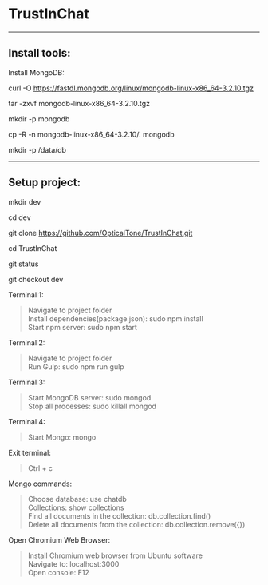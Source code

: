 # TrustInChat    
     
----------------------------------          
Install tools:       
----------------------------------      
      
Install MongoDB:     
      
curl -O https://fastdl.mongodb.org/linux/mongodb-linux-x86_64-3.2.10.tgz        
       
tar -zxvf mongodb-linux-x86_64-3.2.10.tgz       
        
mkdir -p mongodb      
       
cp -R -n mongodb-linux-x86_64-3.2.10/. mongodb      

mkdir -p /data/db

     
----------------------------------     
Setup project:   
----------------------------------           
     
mkdir dev     
     
cd dev          
      
git clone https://github.com/OpticalTone/TrustInChat.git      
      
cd TrustInChat    
     
git status    
    
git checkout dev    
     
Terminal 1:    
> Navigate to project folder       
> Install dependencies(package.json): sudo npm install           
> Start npm server: sudo npm start      
    
Terminal 2:   
> Navigate to project folder     
> Run Gulp: sudo npm run gulp     
    
Terminal 3:    
> Start MongoDB server: sudo mongod    
> Stop all processes: sudo killall mongod     
      
Terminal 4:     
> Start Mongo: mongo    
      
Exit terminal:    
> Ctrl + c     
     
Mongo commands:     
> Choose database: use chatdb     
> Collections: show collections       
> Find all documents in the collection: db.collection.find()    
> Delete all documents from the collection: db.collection.remove({})      
      
Open Chromium Web Browser:  
> Install Chromium web browser from Ubuntu software    
> Navigate to: localhost:3000      
> Open console: F12     
    
